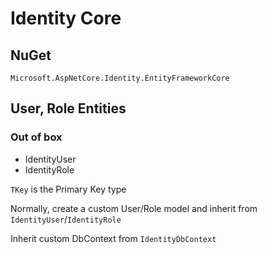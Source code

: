 # Identity Core

## NuGet

`Microsoft.AspNetCore.Identity.EntityFrameworkCore`

## User, Role Entities

### Out of box

- IdentityUser<TKey>
- IdentityRole<TKey>

`TKey` is the Primary Key type

Normally, create a custom User/Role model and inherit from `IdentityUser`/`IdentityRole`

Inherit custom DbContext from `IdentityDbContext`
